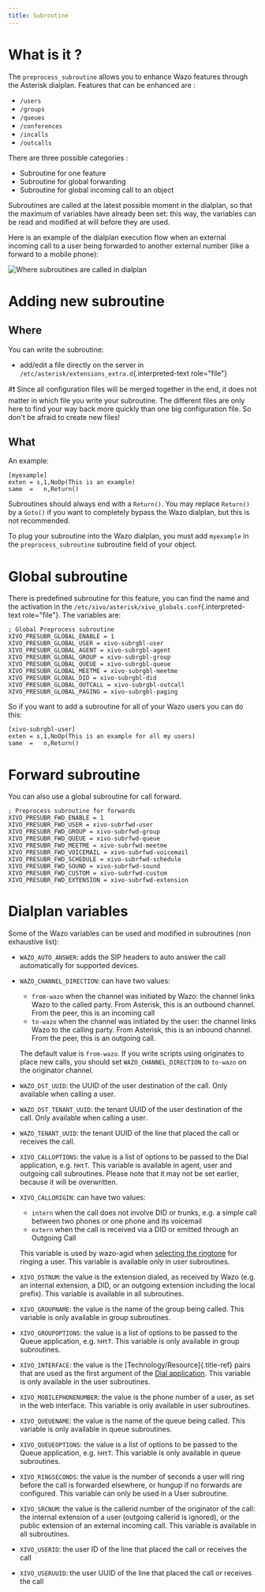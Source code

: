 ```yaml
---
title: Subroutine
---
```


What is it ?
============

The `preprocess_subroutine` allows you to enhance Wazo features through
the Asterisk dialplan. Features that can be enhanced are :

-   `/users`
-   `/groups`
-   `/queues`
-   `/conferences`
-   `/incalls`
-   `/outcalls`

There are three possible categories :

-   Subroutine for one feature
-   Subroutine for global forwarding
-   Subroutine for global incoming call to an object

Subroutines are called at the latest possible moment in the dialplan, so
that the maximum of variables have already been set: this way, the
variables can be read and modified at will before they are used.

Here is an example of the dialplan execution flow when an external
incoming call to a user being forwarded to another external number (like
a forward to a mobile phone):

![Where subroutines are called in dialplan](/images/uc-doc/api_sdk/subroutines.png)

Adding new subroutine
=====================

Where
-----

You can write the subroutine:

-   add/edit a file directly on the server in
    `/etc/asterisk/extensions_extra.d`{.interpreted-text role="file"}

#:exclamation: Since all configuration files will be merged together in the end, it
does not matter in which file you write your subroutine. The different
files are only here to find your way back more quickly than one big
configuration file. So don\'t be afraid to create new files!

What
----

An example:

    [myexample]
    exten = s,1,NoOp(This is an example)
    same  =   n,Return()

Subroutines should always end with a `Return()`. You may replace
`Return()` by a `Goto()` if you want to completely bypass the Wazo
dialplan, but this is not recommended.

To plug your subroutine into the Wazo dialplan, you must add `myexample`
in the `preprocess_subroutine` subroutine field of your object.

Global subroutine
=================

There is predefined subroutine for this feature, you can find the name
and the activation in the
`/etc/xivo/asterisk/xivo_globals.conf`{.interpreted-text role="file"}.
The variables are:

    ; Global Preprocess subroutine
    XIVO_PRESUBR_GLOBAL_ENABLE = 1
    XIVO_PRESUBR_GLOBAL_USER = xivo-subrgbl-user
    XIVO_PRESUBR_GLOBAL_AGENT = xivo-subrgbl-agent
    XIVO_PRESUBR_GLOBAL_GROUP = xivo-subrgbl-group
    XIVO_PRESUBR_GLOBAL_QUEUE = xivo-subrgbl-queue
    XIVO_PRESUBR_GLOBAL_MEETME = xivo-subrgbl-meetme
    XIVO_PRESUBR_GLOBAL_DID = xivo-subrgbl-did
    XIVO_PRESUBR_GLOBAL_OUTCALL = xivo-subrgbl-outcall
    XIVO_PRESUBR_GLOBAL_PAGING = xivo-subrgbl-paging

So if you want to add a subroutine for all of your Wazo users you can do
this:

    [xivo-subrgbl-user]
    exten = s,1,NoOp(This is an example for all my users)
    same  =   n,Return()

Forward subroutine
==================

You can also use a global subroutine for call forward.

    ; Preprocess subroutine for forwards
    XIVO_PRESUBR_FWD_ENABLE = 1
    XIVO_PRESUBR_FWD_USER = xivo-subrfwd-user
    XIVO_PRESUBR_FWD_GROUP = xivo-subrfwd-group
    XIVO_PRESUBR_FWD_QUEUE = xivo-subrfwd-queue
    XIVO_PRESUBR_FWD_MEETME = xivo-subrfwd-meetme
    XIVO_PRESUBR_FWD_VOICEMAIL = xivo-subrfwd-voicemail
    XIVO_PRESUBR_FWD_SCHEDULE = xivo-subrfwd-schedule
    XIVO_PRESUBR_FWD_SOUND = xivo-subrfwd-sound
    XIVO_PRESUBR_FWD_CUSTOM = xivo-subrfwd-custom
    XIVO_PRESUBR_FWD_EXTENSION = xivo-subrfwd-extension

Dialplan variables
==================

Some of the Wazo variables can be used and modified in subroutines (non
exhaustive list):

-   `WAZO_AUTO_ANSWER`: adds the SIP headers to auto answer the call
    automatically for supported devices.
-   `WAZO_CHANNEL_DIRECTION`: can have two values:

    -   `from-wazo` when the channel was initiated by Wazo: the channel
        links Wazo to the called party. From Asterisk, this is an
        outbound channel. From the peer, this is an incoming call
    -   `to-wazo` when the channel was initiated by the user: the
        channel links Wazo to the calling party. From Asterisk, this is
        an inbound channel. From the peer, this is an outgoing call.

    The default value is `from-wazo`. If you write scripts using
    originates to place new calls, you should set
    `WAZO_CHANNEL_DIRECTION` to `to-wazo` on the originator channel.

-   `WAZO_DST_UUID`: the UUID of the user destination of the call. Only
    available when calling a user.
-   `WAZO_DST_TENANT_UUID`: the tenant UUID of the user destination of
    the call. Only available when calling a user.
-   `WAZO_TENANT_UUID`: the tenant UUID of the line that placed the call
    or receives the call.
-   `XIVO_CALLOPTIONS`: the value is a list of options to be passed to
    the Dial application, e.g. `hHtT`. This variable is available in
    agent, user and outgoing call subroutines. Please note that it may
    not be set earlier, because it will be overwritten.
-   `XIVO_CALLORIGIN`: can have two values:

    -   `intern` when the call does not involve DID or trunks, e.g. a
        simple call between two phones or one phone and its voicemail
    -   `extern` when the call is received via a DID or emitted through
        an Outgoing Call

    This variable is used by wazo-agid when
    [selecting the ringtone](/uc-doc/system/configuration_files#xivo_ring.conf)
    for ringing a user. This variable is available only in
    user subroutines.

-   `XIVO_DSTNUM`: the value is the extension dialed, as received by
    Wazo (e.g. an internal extension, a DID, or an outgoing extension
    including the local prefix). This variable is available in all
    subroutines.
-   `XIVO_GROUPNAME`: the value is the name of the group being called.
    This variable is only available in group subroutines.
-   `XIVO_GROUPOPTIONS`: the value is a list of options to be passed to
    the Queue application, e.g. `hHtT`. This variable is only available
    in group subroutines.
-   `XIVO_INTERFACE`: the value is the [Technology/Resource]{.title-ref}
    pairs that are used as the first argument of the [Dial
    application](https://wiki.asterisk.org/wiki/display/AST/Asterisk+13+Application_Dial).
    This variable is only available in the user subroutines.
-   `XIVO_MOBILEPHONENUMBER`: the value is the phone number of a user,
    as set in the web interface. This variable is only available in user
    subroutines.
-   `XIVO_QUEUENAME`: the value is the name of the queue being called.
    This variable is only available in queue subroutines.
-   `XIVO_QUEUEOPTIONS`: the value is a list of options to be passed to
    the Queue application, e.g. `hHtT`. This variable is only available
    in queue subroutines.
-   `XIVO_RINGSECONDS`: the value is the number of seconds a user will
    ring before the call is forwarded elsewhere, or hungup if no
    forwards are configured. This variable can only be used in a User
    subroutine.
-   `XIVO_SRCNUM`: the value is the callerid number of the originator of
    the call: the internal extension of a user (outgoing callerid is
    ignored), or the public extension of an external incoming call. This
    variable is available in all subroutines.
-   `XIVO_USERID`: the user ID of the line that placed the call or
    receives the call
-   `XIVO_USERUUID`: the user UUID of the line that placed the call or
    receives the call
